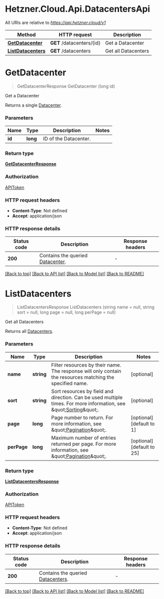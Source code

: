 # Hetzner.Cloud.Api.DatacentersApi

All URIs are relative to *https://api.hetzner.cloud/v1*

| Method | HTTP request | Description |
|--------|--------------|-------------|
| [**GetDatacenter**](DatacentersApi.md#getdatacenter) | **GET** /datacenters/{id} | Get a Datacenter |
| [**ListDatacenters**](DatacentersApi.md#listdatacenters) | **GET** /datacenters | Get all Datacenters |

<a id="getdatacenter"></a>
# **GetDatacenter**
> GetDatacenterResponse GetDatacenter (long id)

Get a Datacenter

Returns a single [Datacenter](#datacenters).


### Parameters

| Name | Type | Description | Notes |
|------|------|-------------|-------|
| **id** | **long** | ID of the Datacenter. |  |

### Return type

[**GetDatacenterResponse**](GetDatacenterResponse.md)

### Authorization

[APIToken](../README.md#APIToken)

### HTTP request headers

 - **Content-Type**: Not defined
 - **Accept**: application/json


### HTTP response details
| Status code | Description | Response headers |
|-------------|-------------|------------------|
| **200** | Contains the queried [Datacenter](#datacenters). |  -  |

[[Back to top]](#) [[Back to API list]](../../README.md#documentation-for-api-endpoints) [[Back to Model list]](../../README.md#documentation-for-models) [[Back to README]](../../README.md)

<a id="listdatacenters"></a>
# **ListDatacenters**
> ListDatacentersResponse ListDatacenters (string name = null, string sort = null, long page = null, long perPage = null)

Get all Datacenters

Returns all [Datacenters](#datacenters).


### Parameters

| Name | Type | Description | Notes |
|------|------|-------------|-------|
| **name** | **string** | Filter resources by their name. The response will only contain the resources matching the specified name.  | [optional]  |
| **sort** | **string** | Sort resources by field and direction. Can be used multiple times. For more information, see \&quot;[Sorting](#sorting)\&quot;.  | [optional]  |
| **page** | **long** | Page number to return. For more information, see \&quot;[Pagination](#pagination)\&quot;. | [optional] [default to 1] |
| **perPage** | **long** | Maximum number of entries returned per page. For more information, see \&quot;[Pagination](#pagination)\&quot;. | [optional] [default to 25] |

### Return type

[**ListDatacentersResponse**](ListDatacentersResponse.md)

### Authorization

[APIToken](../README.md#APIToken)

### HTTP request headers

 - **Content-Type**: Not defined
 - **Accept**: application/json


### HTTP response details
| Status code | Description | Response headers |
|-------------|-------------|------------------|
| **200** | Contains the queried [Datacenters](#datacenters). |  -  |

[[Back to top]](#) [[Back to API list]](../../README.md#documentation-for-api-endpoints) [[Back to Model list]](../../README.md#documentation-for-models) [[Back to README]](../../README.md)

